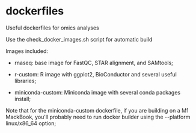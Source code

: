 # dockerfiles
Useful dockerfiles for omics analyses

Use the check_docker_images.sh script for automatic build

Images included:

- rnaseq: base image for FastQC, STAR alignment, and SAMtools;

- r-custom: R image with ggplot2, BioConductor and several useful libraries;

- miniconda-custom: Miniconda image with several conda packages install;

Note that for the miniconda-custom dockerfile, if you are building on a M1 MackBook, you'll probably need to run docker builder using the --platform linux/x86_64 option;
